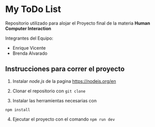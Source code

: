 # My ToDo List

Repositorio utilizado para alojar el Proyecto final de la materia __Human Computer Interaction__

Integrantes del Equipo:

- Enrique Vicente
- Brenda Alvarado

## Instrucciones para correr el proyecto

1. Instalar _node.js_ de la pagina https://nodejs.org/en

2. Clonar el repositorio con
``
git clone
``

3. Instalar las herramientas necesarias con

``
npm install
``

4. Ejecutar el proyecto con el comando
``
npm run dev
``
